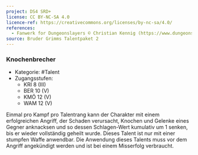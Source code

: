 ```yaml
---
project: DS4 SRD+
license: CC BY-NC-SA 4.0
licence-ref: https://creativecommons.org/licenses/by-nc-sa/4.0/
references: 
  - Fanwerk for Dungeonslayers © Christian Kennig (https://www.dungeonslayers.net/)
source: Bruder Grimms Talentpaket 2
---
```


### Knochenbrecher

- Kategorie: #Talent
- Zugangsstufen:
  - KRI 8 (III)
  - BER 10 (V)
  - KMÖ 12 (V)
  - WAM 12 (V)

Einmal pro Kampf pro Talentrang kann der Charakter mit einem erfolgreichen Angriff, der Schaden verursacht, Knochen und Gelenke eines Gegner anknacksen und so dessen Schlagen-Wert kumulativ um 1 senken, bis er wieder vollständig geheilt wurde. Dieses Talent ist nur mit einer stumpfen Waffe anwendbar. Die Anwendung dieses Talents muss vor dem Angriff angekündigt werden und ist bei einem Misserfolg verbraucht.

